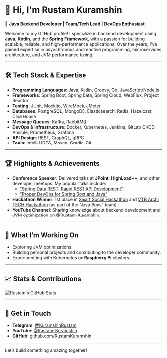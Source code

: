 # 👋 Hi, I'm Rustam Kuramshin

🚀 **Java Backend Developer | Team/Tech Lead | DevOps Enthusiast**

Welcome to my GitHub profile! I specialize in backend development using **Java**, **Kotlin**, and the **Spring Framework**, with a passion for building scalable, reliable, and high-performance applications. Over the years, I've gained expertise in asynchronous and reactive programming, microservices architecture, and JVM performance tuning.

---

## 🛠️ **Tech Stack & Expertise**

- **Programming Languages**: Java, Kotlin, Groovy, Go, JavaScript/Node.js
- **Frameworks**: Spring Boot, Spring Data, Spring Cloud, WebFlux, Project Reactor
- **Testing**: JUnit, Mockito, WireMock, JMeter
- **Databases**: PostgreSQL, MongoDB, Elasticsearch, Redis, Hazelcast, ClickHouse
- **Message Queues**: Kafka, RabbitMQ
- **DevOps & Infrastructure**: Docker, Kubernetes, Jenkins, GitLab CI/CD, Ansible, Prometheus, Grafana
- **API Design**: REST, GraphQL, gRPC
- **Tools**: IntelliJ IDEA, Maven, Gradle, Git

---

## 🏆 **Highlights & Achievements**

- **Conference Speaker**: Delivered talks at **JPoint**, **HighLoad++**, and other developer meetups. My popular talks include:
    - ["Spring Data REST: Rapid REST API Development"](https://youtu.be/roaGUHaWPxw)
    - ["Proper DevOps for Spring Boot and Java"](https://youtu.be/oKaYqfIevaM)
- **Hackathon Winner**: 1st place in [Smart Social Hackathon](https://smartsocialconf.ru/hackathon) and [VTB Archi TECH Hackathon](https://architechhack.vtb.ru/) (as part of the "Java Boys" team).
- **YouTube Channel**: Sharing knowledge about backend development and JVM optimization on [@Rustam-Kuramshin](https://www.youtube.com/@rustam-kuramshin).

---

## 🌱 **What I’m Working On**

- Exploring JVM optimizations.
- Building personal projects and contributing to the developer community.
- Experimenting with Kubernetes on **Raspberry Pi** clusters.

---

## 📈 **Stats & Contributions**

![Rustam's GitHub Stats](https://github-readme-stats.vercel.app/api?username=RustamKuramshin&show_icons=true&theme=radical)

---

## 📩 **Get in Touch**

- **Telegram**: [@KuramshinRustam](https://t.me/KuramshinRustam)
- **YouTube**: [@Rustam-Kuramshin](https://www.youtube.com/@rustam-kuramshin)
- **GitHub**: [github.com/RustamKuramshin](https://github.com/RustamKuramshin)

---

Let’s build something amazing together!
